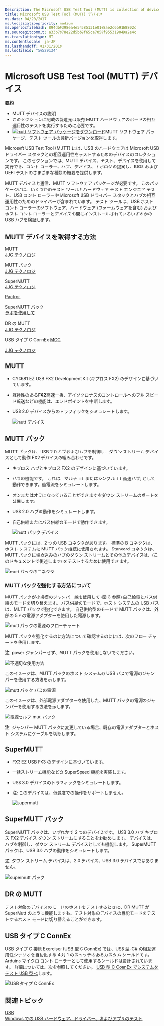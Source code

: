 ```yaml
---
Description: The Microsoft USB Test Tool (MUTT) is collection of devices for testing interoperability of your USB hardware with the Microsoft USB driver stack.
title: Microsoft USB Test Tool (MUTT) デバイス
ms.date: 04/20/2017
ms.localizationpriority: medium
ms.openlocfilehash: 894db9398ea4e54685131e01e8ae2c6b9168802c
ms.sourcegitcommit: a33b7978e22d5bb9f65ca7056f955319049a2e4c
ms.translationtype: MT
ms.contentlocale: ja-JP
ms.lasthandoff: 01/31/2019
ms.locfileid: "56529134"
---
```

# <a name="microsoft-usb-test-tool-mutt-devices"></a>Microsoft USB Test Tool (MUTT) デバイス


**要約**

-   MUTT デバイスの説明
-   このセクションに記載の製造元は販売 MUTT ハードウェアのボードの相互運用性のテストを実行するために必要です。
-   [![mutt ソフトウェア パッケージをダウンロード](images/download.png)](https://go.microsoft.com/fwlink/p/?LinkId=786621)MUTT ソフトウェア パッケージ、テスト ツールの最新バージョンを取得します。

Microsoft USB Test Tool (MUTT) には、USB のハードウェアは Microsoft USB ドライバー スタックとの相互運用性をテストするためのデバイスのコレクションです。 このセクションでは、MUTT デバイス、テスト、デバイスを使用して実行でき、コント ローラー、ハブ、デバイス、トポロジの提案し、BIOS および UEFI テストのさまざまな種類の概要を提供します。

MUTT デバイスと通信、MUTT ソフトウェア パッケージが必要です。 このパッケージには、いくつかのテスト ツールとハードウェア テスト エンジニア テスト、USB コント ローラーや Microsoft USB ドライバー スタックとハブの相互運用性のためのドライバーが含まれています。 テスト ツールは、USB ホスト コント ローラーのソフトウェア、ハードウェア (ファームウェアを含む) およびホスト コント ローラーとデバイスの間にインストールされているいずれかの USB ハブを検証します。

## <a name="how-to-get-mutt-devices"></a>MUTT デバイスを取得する方法


<a href="" id="mutt"></a>MUTT  
[JJG テクノロジ]( https://go.microsoft.com/fwlink/p/?linkid=618287)

<a href="" id="mutt-pack"></a>MUTT パック  
[JJG テクノロジ]( https://go.microsoft.com/fwlink/p/?linkid=618287)

<a href="" id="supermutt"></a>SuperMUTT  
[JJG テクノロジ]( https://go.microsoft.com/fwlink/p/?linkid=618287)

[Pactron](http://pactronstore.com/products/supermutt.mdl)

<a href="" id="supermutt-pack"></a>SuperMUTT パック  
[ラボを使用して](https://go.microsoft.com/fwlink/p/?linkid=618285)

<a href="" id="dr-mutt"></a>DR の MUTT  
[JJG テクノロジ]( https://go.microsoft.com/fwlink/p/?linkid=618287)

<a href="" id="mutt-connex-c"></a>USB タイプ C ConnEx [MCCI](https://go.microsoft.com/fwlink/p/?LinkId=733488)

[JJG テクノロジ]( https://go.microsoft.com/fwlink/p/?linkid=618287)

## <a name="mutt"></a>MUTT


-   CY3681 EZ USB FX2 Development Kit (キプロス FX2) のデザインに基づいています。
-   互換性のある**FX2**高速一括、アイソクロナスのコントロールへのフル スピード転送などの機能は、エンドポイントを中断します。
-   USB 2.0 デバイスからのトラフィックをシミュレートします。

    ![mutt デバイス](images/fig1-mutt-device.png)

## <a name="mutt-pack"></a>MUTT パック


MUTT パックは、USB 2.0 ハブおよびハブを制御し、ダウン ストリーム デバイスとして動作 FX2 デバイスの組み合わせです。

-   キプロス ハブとキプロス FX2 のデザインに基づいています。
-   ハブの機能です。 これは、マルチ TT またはシングル TT 高速ハブ; として動作できます。過電流をシミュレートします。
-   オンまたはオフになっていることができますをダウン ストリームのポートを公開します。
-   USB 2.0 ハブの動作をシミュレートします。
-   自己供給またはバス供給のモードで動作できます。

    ![mutt パック デバイス](images/fig2-muttpackdevice.png)

MUTT パックには、2 つの USB コネクタがあります。 標準の B コネクタは、ホスト システムに MUTT パック接続に使用されます。 Standard コネクタは、MUTT パックに埋め込みのハブのダウン ストリームとその他のデバイスは、(このドキュメントで後述します) をテストするために使用できます。

![mutt パックのコネクタ](images/fig3-muttpackconnectors.png)

### <a name="how-to-power-the-mutt-pack"></a>MUTT パックを強化する方法について

MUTT パックが小規模のジャンパー線を使用して (図 3 参照) 自己給電とバス供給のモードを切り替えます。 バス供給のモードで、ホスト システムの USB バスは、MUTT パックで強化できます。 自己供給型のモードで MUTT パックは、外部の 5 v の電源アダプターを使用した電源します。

![mutt パックの電源のフローチャート](images/fig4-muttpackpoweringflowchart.png)

MUTT パックを強化するのに方法について確認するのにには、次のフロー チャートを使用します。

**注**  power ジャンパーせず、MUTT パックを使用しないでください。

 

![不適切な使用方法](images/fig5-muttpackincorrectusage.png)

このイメージは、MUTT パックのホスト システムの USB バスで電源のジャンパーを使用する方法を示します。

![mutt パック バスの電源](images/fig6-muttpackbuspowered.png)

このイメージは、外部電源アダプターを使用した、MUTT パックの電源のジャンパーを使用する方法を示します。

![電源セルフ mutt パック](images/fig7-muttpackselfpowered.png)

**注**  ジャンパー MUTT パックに変更している場合、既存の電源アダプターとホスト システムにケーブルを切断します。

 

## <a name="supermutt"></a>SuperMUTT


-   FX3 EZ USB FX3 のデザインに基づいています。
-   一括ストリーム機能などの SuperSpeed 機能を実装します。
-   USB 3.0 デバイスのトラフィックをシミュレートします。
-   注: このデバイスは、低速度での操作をサポートしません。

    ![supermutt](images/fig8-supermutt.png)

## <a name="supermutt-pack"></a>SuperMUTT パック


SuperMUTT パックは、いずれかで 2 つのデバイスです。 USB 3.0 ハブ キプロス FX2 デバイス ダウン ストリームにすることをお勧めします。 デバイスは、ハブを制御し、ダウン ストリーム デバイスとしても機能します。 SuperMUTT パックは、USB 3.0 ハブの動作をシミュレートします。

**注**  ダウン ストリーム デバイスは、2.0 デバイス、USB 3.0 デバイスではありません。

 

![supermutt パック](images/supermuttpack.png)

## <a name="dr-mutt"></a>DR の MUTT


テスト対象のデバイスのモードのホストをテストするときに、DR MUTT が SuperMutt のように機能しますも、テスト対象のデバイスの機能モードをテストするホスト モードに切り替えることができます。

## <a name="usb-type-c-connex"></a>USB タイプ C ConnEx


USB タイプ C 接続 Exerciser (USB 型 C ConnEx) では、USB 型-C# の相互運用性シナリオを自動化する 4 対 1 のスイッチのあるカスタム シールドです。 Arduino マイクロ コント ローラーとして使用するシールドは設計されています。 詳細については、次を参照してください。 [USB 型 C ConnEx でシステムをテスト USB 型-c](test-usb-type-c-systems-with-mutt-connex-c.md)します。

![USB タイプ C ConnEx](images/connexc-side.jpg)

## <a name="related-topics"></a>関連トピック
[USB](https://msdn.microsoft.com/library/windows/hardware/ff538930)  
[Windows での USB ハードウェア、ドライバー、およびアプリのテスト](usb-driver-testing-guide.md)  




